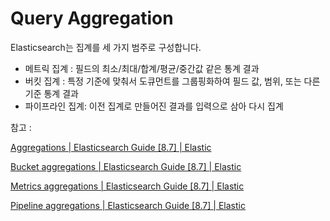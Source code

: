 # Query Aggregation

Elasticsearch는 집계를 세 가지 범주로 구성합니다.

* 메트릭 집계 : 필드의 최소/최대/합계/평균/중간값 같은 통계 결과
* 버킷 집계 :  특정 기준에 맞춰서 도큐먼트를 그룹핑화하여 필드 값, 범위, 또는 다른 기준 통계 결과&#x20;
* 파이프라인 집계: 이전 집계로 만들어진 결과를 입력으로 삼아 다시 집계

참고 :&#x20;

[Aggregations | Elasticsearch Guide \[8.7\] | Elastic](https://www.elastic.co/guide/en/elasticsearch/reference/8.7/search-aggregations.html)

[Bucket aggregations | Elasticsearch Guide \[8.7\] | Elastic](https://www.elastic.co/guide/en/elasticsearch/reference/8.7/search-aggregations-bucket.html)

[Metrics aggregations | Elasticsearch Guide \[8.7\] | Elastic](https://www.elastic.co/guide/en/elasticsearch/reference/8.7/search-aggregations-metrics.html)

​[Pipeline aggregations | Elasticsearch Guide \[8.7\] | Elastic](https://www.elastic.co/guide/en/elasticsearch/reference/8.7/search-aggregations-pipeline.html)​​[ ](https://www.elastic.co/guide/en/elasticsearch/reference/8.7/search-aggregations-pipeline.html)

&#x20;

&#x20;

